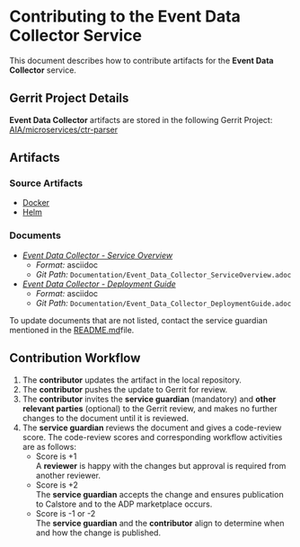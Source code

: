 # Contributing to the Event Data Collector Service

This document describes how to contribute artifacts for the **Event Data Collector** service.

## Gerrit Project Details
**Event Data Collector** artifacts are stored in the following Gerrit Project: [AIA/microservices/ctr-parser](https://gerrit.ericsson.se/#/admin/projects/AIA/microservices/ctr-parser)

## Artifacts

### Source Artifacts

- [Docker](https://gerrit.ericsson.se/plugins/gitiles/AIA/microservices/ctr-parser/+/master/Docker/)
- [Helm](https://gerrit.ericsson.se/plugins/gitiles/AIA/microservices/ctr-parser/+/master/charts/eric-event-data-collector)

### Documents

  - *[Event Data Collector - Service Overview](https://adp.ericsson.se/marketplace/documentation/2a515e3ec58f19be78505f6890009795/Service%20Overview%20)*    
    - *Format:* asciidoc    
    - *Git Path:* `Documentation/Event_Data_Collector_ServiceOverview.adoc`
  - *[Event Data Collector - Deployment Guide](https://adp.ericsson.se/marketplace/documentation/2a515e3ec58f19be78505f6890009795/Deployment%20Guide%20)*    
    - *Format:* asciidoc    
    - *Git Path:* `Documentation/Event_Data_Collector_DeploymentGuide.adoc`

To update documents that are not listed, contact the service guardian mentioned in the [README.md](https://gerrit.ericsson.se/plugins/gitiles/AIA/microservices/ctr-parser/+/refs/heads/master/README.md)file.

## Contribution Workflow
1. The **contributor** updates the artifact in the local repository.
1. The **contributor** pushes the update to Gerrit for review.
1. The **contributor** invites the **service guardian** (mandatory) and **other relevant parties** (optional) to the Gerrit review, and makes no further changes to the document until it is reviewed.
1. The **service guardian** reviews the document and gives a code-review score.
The code-review scores and corresponding workflow activities are as follows:    
    - Score is +1        
        A **reviewer** is happy with the changes but approval is required from another reviewer.            
    - Score is +2        
        The **service guardian** accepts the change and ensures publication to Calstore and to the ADP marketplace occurs.            
    - Score is -1 or -2        
        The **service guardian** and the **contributor** align to determine when and how the change is published.     
